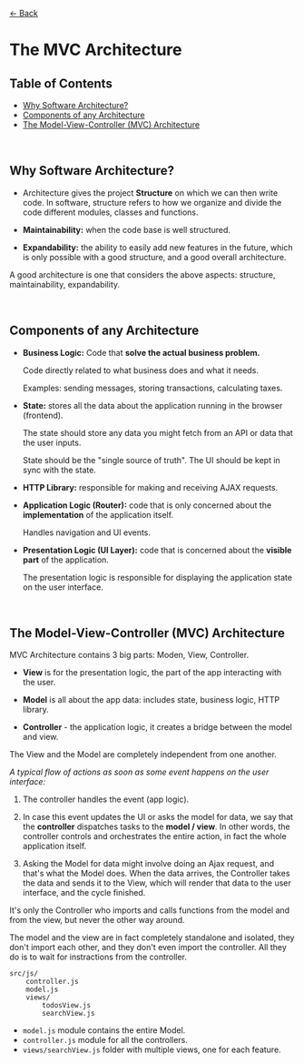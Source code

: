 [&larr; Back](./README.md)

# The MVC Architecture

## Table of Contents

- [Why Software Architecture?](#why-software-architecture)
- [Components of any Architecture](#components-of-any-architecture)
- [The Model-View-Controller (MVC) Architecture](#the-model-view-controller-mvc-architecture)

<br>

## Why Software Architecture?

- Architecture gives the project **Structure** on which we can then write code. In software, structure refers to how we organize and divide the code different modules, classes and functions.

- **Maintainability:** when the code base is well structured.

- **Expandability:** the ability to easily add new features in the future, which is only possible with a good structure, and a good overall architecture.

A good architecture is one that considers the above aspects: structure, maintainability, expandability.

<br>

## Components of any Architecture

- **Business Logic:** Code that **solve the actual business problem.**

  Code directly related to what business does and what it needs.

  Examples: sending messages, storing transactions, calculating taxes.

- **State:** stores all the data about the application running in the browser (frontend).

  The state should store any data you might fetch from an API or data that the user inputs.

  State should be the "single source of truth". The UI should be kept in sync with the state.

- **HTTP Library:** responsible for making and receiving AJAX requests.

- **Application Logic (Router):** code that is only concerned about the **implementation** of the application itself.

  Handles navigation and UI events.

- **Presentation Logic (UI Layer):** code that is concerned about the **visible part** of the application.

  The presentation logic is responsible for displaying the application state on the user interface.

<br>

## The Model-View-Controller (MVC) Architecture

MVC Architecture contains 3 big parts: Moden, View, Controller.

- **View** is for the presentation logic, the part of the app interacting with the user.

- **Model** is all about the app data: includes state, business logic, HTTP library.

- **Controller** - the application logic, it creates a bridge between the model and view.

The View and the Model are completely independent from one another.

_A typical flow of actions as soon as some event happens on the user interface:_

1. The controller handles the event (app logic).

2. In case this event updates the UI or asks the model for data, we say that the **controller** dispatches tasks to the **model / view**. In other words, the controller controls and orchestrates the entire action, in fact the whole application itself.

3. Asking the Model for data might involve doing an Ajax request, and that's what the Model does. When the data arrives, the Controller takes the data and sends it to the View, which will render that data to the user interface, and the cycle finished.

It's only the Controller who imports and calls functions from the model and from the view, but never the other way around.

The model and the view are in fact completely standalone and isolated, they don't import each other, and they don't even import the controller. All they do is to wait for instractions from the controller.

```
src/js/
    controller.js
    model.js
    views/
        todosView.js
        searchView.js
```

- `model.js` module contains the entire Model.
- `controller.js` module for all the controllers.
- `views/searchView.js` folder with multiple views, one for each feature.

<br>
